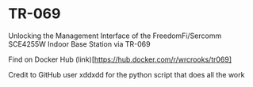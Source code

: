 # TR-069
Unlocking the Management Interface of the FreedomFi/Sercomm SCE4255W Indoor Base Station via TR-069

Find on Docker Hub (link)[https://hub.docker.com/r/wrcrooks/tr069]

Credit to GitHub user xddxdd for the python script that does all the work
